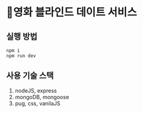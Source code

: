 # 🎥영화 블라인드 데이트 서비스

## 실행 방법
``` script
npm i
npm run dev
```

## 사용 기술 스택
1. nodeJS, express
2. mongoDB, mongoose
3. pug, css, vanilaJS